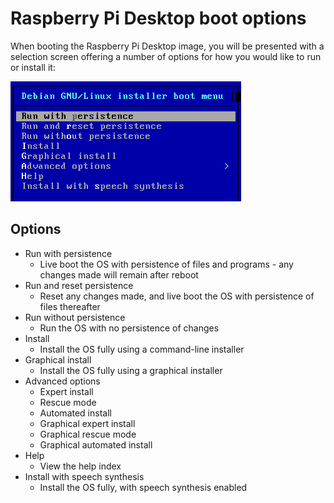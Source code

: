 # Raspberry Pi Desktop boot options

When booting the Raspberry Pi Desktop image, you will be presented with a
selection screen offering a number of options for how you would like to run
or install it:

![Raspberry Pi Desktop boot options](images/rpd-boot-options.png)

## Options

- Run with persistence
    - Live boot the OS with persistence of files and programs - any changes made
    will remain after reboot
- Run and reset persistence
    - Reset any changes made, and live boot the OS with persistence of files
    thereafter
- Run without persistence
    - Run the OS with no persistence of changes
- Install
    - Install the OS fully using a command-line installer
- Graphical install
    - Install the OS fully using a graphical installer
- Advanced options
    - Expert install
    - Rescue mode
    - Automated install
    - Graphical expert install
    - Graphical rescue mode
    - Graphical automated install
- Help
    - View the help index
- Install with speech synthesis
    - Install the OS fully, with speech synthesis enabled
